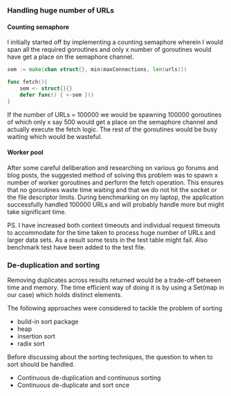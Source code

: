 ### Handling huge number of URLs

#### Counting semaphore
I initially started off by implementing a counting semaphore wherein I would span all the required goroutines and only x number of goroutines would have get a place on the semaphore channel.

```go
sem := make(chan struct{}, min(maxConnections, len(urls)))

func fetch(){
    sem <- struct{}{}
    defer func() { <-sem }()
}
```

If the number of URLs = 100000 we would be spawning 100000 goroutines of which only x say 500 would get a place on the semaphore channel and actually execute the fetch logic. The rest of the goroutines would be busy waiting which would be wasteful.

#### Worker pool
After some careful deliberation and researching on various go forums and blog posts, the suggested method of solving this problem was to spawn x number of worker goroutines and perform the fetch operation. This ensures that no goroutines waste time waiting and that we do not hit the socket or the file descriptor limits. During benchmarking on my laptop, the application successfully handled 100000 URLs and will probably handle more but might take significant time.

PS. I have increased both context timeouts and individual request timeouts to accommodate for the time taken to process huge number of URLs and larger data sets. As a result some tests in the test table might fail. Also benchmark test have been added to the test file.

### De-duplication and sorting

Removing duplicates across results returned would be a trade-off between time and memory. The time efficient way of doing it is by using a Set(map in our case) which holds distinct elements.

The following approaches were considered to tackle the problem of sorting
* build-in sort package
* heap
* insertion sort
* radix sort

Before discussing about the sorting techniques, the question to when to sort should be handled.
* Continuous de-duplication and continuous sorting
* Continuous de-duplicate and sort once